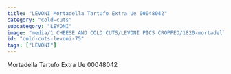 ```yaml
---
title: "LEVONI Mortadella Tartufo Extra Ue 00048042"
category: "cold-cuts"
subcategory: "LEVONI"
image: "media/1 CHEESE AND COLD CUTS/LEVONI PICS CROPPED/1820-mortadella-tartufo-extra-ue-00048042.jpg"
id: "cold-cuts-levoni-75"
tags: ["LEVONI"]
---
```


Mortadella Tartufo Extra Ue 00048042
